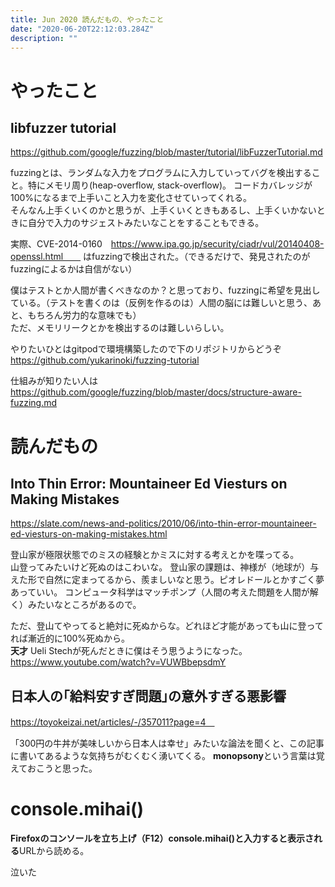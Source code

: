 ```yaml
---
title: Jun 2020 読んだもの、やったこと
date: "2020-06-20T22:12:03.284Z"
description: ""
---
```


# やったこと
## libfuzzer tutorial
https://github.com/google/fuzzing/blob/master/tutorial/libFuzzerTutorial.md  
  
fuzzingとは、ランダムな入力をプログラムに入力していってバグを検出すること。特にメモリ周り(heap-overflow, stack-overflow)。 
コードカバレッジが100%になるまで上手いこと入力を変化させていってくれる。  
そんなん上手くいくのかと思うが、上手くいくときもあるし、上手くいかないときに自分で入力のサジェストみたいなことをすることもできる。  
  
実際、CVE-2014-0160　https://www.ipa.go.jp/security/ciadr/vul/20140408-openssl.html　　 
はfuzzingで検出された。（できるだけで、発見されたのがfuzzingによるかは自信がない）    
  
僕はテストとか人間が書くべきなのか？と思っており、fuzzingに希望を見出している。（テストを書くのは（反例を作るのは）人間の脳には難しいと思う、あと、もちろん労力的な意味でも）    
ただ、メモリリークとかを検出するのは難しいらしい。  
  
やりたいひとはgitpodで環境構築したので下のリポジトリからどうぞ    
https://github.com/yukarinoki/fuzzing-tutorial  
  
仕組みが知りたい人は  
https://github.com/google/fuzzing/blob/master/docs/structure-aware-fuzzing.md  

# 読んだもの
## Into Thin Error: Mountaineer Ed Viesturs on Making Mistakes
https://slate.com/news-and-politics/2010/06/into-thin-error-mountaineer-ed-viesturs-on-making-mistakes.html
  
登山家が極限状態でのミスの経験とかミスに対する考えとかを喋ってる。  
山登ってみたいけど死ぬのはこわいな。
登山家の課題は、神様が（地球が）与えた形で自然に定まってるから、羨ましいなと思う。ピオレドールとかすごく夢あっていい。
コンピュータ科学はマッチポンプ（人間の考えた問題を人間が解く）みたいなところがあるので。
  
ただ、登山てやってると絶対に死ぬからな。どれほど才能があっても山に登ってれば漸近的に100%死ぬから。  
**天才** Ueli Stechが死んだときに僕はそう思うようになった。
https://www.youtube.com/watch?v=VUWBbepsdmY  


## 日本人の｢給料安すぎ問題｣の意外すぎる悪影響
https://toyokeizai.net/articles/-/357011?page=4　     　
    
「300円の牛丼が美味しいから日本人は幸せ」みたいな論法を聞くと、この記事に書いてあるような気持ちがむくむく湧いてくる。
**monopsony**という言葉は覚えておこうと思った。


# console.mihai()
**Firefoxのコンソールを立ち上げ（F12）console.mihai()と入力すると表示される**URLから読める。  

泣いた
